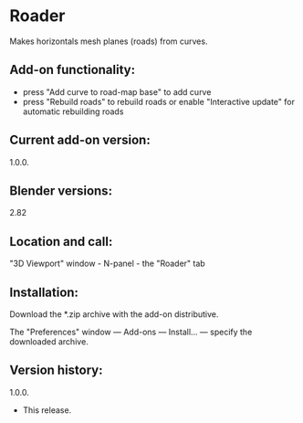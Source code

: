 # Roader

Makes horizontals mesh planes (roads) from curves.


Add-on functionality:
-
- press "Add curve to road-map base" to add curve
- press "Rebuild roads" to rebuild roads or enable "Interactive update" for automatic rebuilding roads

Current add-on version:
-
1.0.0.

Blender versions:
-
2.82

Location and call:
-
"3D Viewport" window - N-panel - the "Roader" tab

Installation:
-
Download the *.zip archive with the add-on distributive.

The "Preferences" window — Add-ons — Install... — specify the downloaded archive.

Version history:
-
1.0.0.
- This release.
